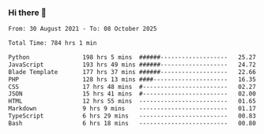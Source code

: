 ### Hi there 👋

<!--
**dominoto/dominoto** is a ✨ _special_ ✨ repository because its `README.md` (this file) appears on your GitHub profile.

Here are some ideas to get you started:

- 🔭 I’m currently working on ...
- 🌱 I’m currently learning ...
- 👯 I’m looking to collaborate on ...
- 🤔 I’m looking for help with ...
- 💬 Ask me about ...
- 📫 How to reach me: ...
- 😄 Pronouns: ...
- ⚡ Fun fact: ...
-->
<!--START_SECTION:waka-->

```txt
From: 30 August 2021 - To: 08 October 2025

Total Time: 784 hrs 1 min

Python               198 hrs 5 mins  ######-------------------   25.27 %
JavaScript           193 hrs 49 mins ######-------------------   24.72 %
Blade Template       177 hrs 37 mins ######-------------------   22.66 %
PHP                  128 hrs 13 mins ####---------------------   16.35 %
CSS                  17 hrs 48 mins  #------------------------   02.27 %
JSON                 15 hrs 41 mins  #------------------------   02.00 %
HTML                 12 hrs 55 mins  -------------------------   01.65 %
Markdown             9 hrs 9 mins    -------------------------   01.17 %
TypeScript           6 hrs 29 mins   -------------------------   00.83 %
Bash                 6 hrs 18 mins   -------------------------   00.80 %
```

<!--END_SECTION:waka-->
